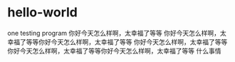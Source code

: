 # hello-world
one testing program
你好今天怎么样啊，太幸福了等等
你好今天怎么样啊，太幸福了等等你好今天怎么样啊，太幸福了等等
你好今天怎么样啊，太幸福了等等你好今天怎么样啊，太幸福了等等你好今天怎么样啊，太幸福了等等
什么事情
